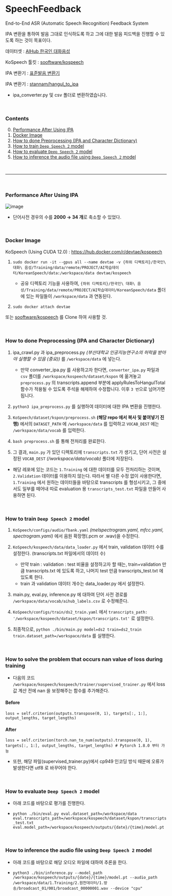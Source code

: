 # SpeechFeedback

End-to-End ASR (Automatic Speech Recognition) Feedback System

IPA 변환을 통하여 발음 그대로 인식하도록 하고 그에 대한 발음 피드백을 진행할 수 있도록 하는 것이 목표이다.

데이터셋 : [AIHub 한국인 대화음성](https://aihub.or.kr/aihubdata/data/view.do?currMenu=115&topMenu=100&aihubDataSe=realm&dataSetSn=130)

KoSpeech 툴킷 : [sooftware/kospeech](https://github.com/sooftware/kospeech)

IPA 변환기 : [표준발음 변환기](http://pronunciation.cs.pusan.ac.kr/)

IPA 변환기 : [stannam/hangul_to_ipa](https://github.com/stannam/hangul_to_ipa)
 - ipa_converter.py 및 csv 폴더로 변환하였습니다.

<br/>

### Contents
0. [Performance After Using IPA](#performance-after-using-ipa)
1. [Docker Image](#docker-image)
2. [How to done Preprocessing (IPA and Character Dictionary)](#how-to-done-preprocessing-ipa-and-character-dictionary)
3. [How to train `Deep Speech 2` model](#how-to-train-deep-speech-2-model)
4. [How to evaluate `Deep Speech 2` model](#how-to-evaluate-deep-speech-2-model)
5. [How to inference the audio file using `Deep Speech 2` model](#how-to-inference-the-audio-file-using-deep-speech-2-model)

<br/>

-----

<br/>

### Performance After Using IPA

![image](https://github.com/DevTae/SpeechFeedback/assets/55177359/5fb8dd51-dbc6-44ee-aedd-43be06d51e28)

- 단어사전 경우의 수를 **2000 → 34 개**로 축소할 수 있었다.

<br/>

### Docker Image

KoSpeech (Using CUDA 12.0) : https://hub.docker.com/r/devtae/kospeech

1. `sudo docker run -it --gpus all --name devtae -v {하위 디렉토리}/한국인\ 대화\ 음성/Training/data/remote/PROJECT/AI학습데이터/KoreanSpeech/data:/workspace/data devtae/kospeech`
    - 공유 디렉토리 기능을 사용하여, `{하위 디렉토리}/한국인\ 대화\ 음성/Training/data/remote/PROJECT/AI학습데이터/KoreanSpeech/data` 폴더에 있는 파일들이 `/workspace/data` 과 연동된다.

2. `sudo docker attach devtae`

또는 [sooftware/kospeech](https://github.com/sooftware/kospeech) 를 Clone 하여 사용할 것.

<br/>

### How to done Preprocessing (IPA and Character Dictionary)

1. ipa_crawl.py 과 ipa_preprocess.py *(부산대학교 인공지능연구소의 허락을 받아야 실행할 수 있음 (중요))* 를 `/workspace/data` 에 넣는다.

    - 만약 converter_ipa.py 를 사용하고자 한다면, `converter_ipa.py` 파일과 `csv` 폴더를 `/workspace/kospeech/dataset/kspon` 에 옮겨놓고 `preprocess.py` 의 transcripts.append 부분에 applyRulesToHangulTotal 함수가 적용될 수 있도록 주석을 해제하여 수정합니다. 이후 `3 번`으로 넘어가면 됩니다.

2. `python3 ipa_preprocess.py` 를 실행하여 데이터에 대한 IPA 변환을 진행한다.

3. `KoSpeech/dataset/kspon/preprocess.sh` **(해당 repo 에서 복사 및 붙여넣기 진행)** 에서의 `DATASET_PATH` 에 `/workspace/data` 를 입력하고 `VOCAB_DEST` 에는 `/workspace/data/vocab` 를 입력한다.

4. `bash preprocess.sh` 를 통해 전처리를 완료한다.

5. 그 결과, `main.py` 가 있던 디렉토리에 `transcripts.txt` 가 생기고, 단어 사전은 설정된 `VOCAB_DEST` *(/workspace/data/vocab)* 폴더에 저장된다.

- 해당 레포에 있는 코드는 `1.Training` 에 대한 데이터를 모두 전처리하는 것이며, `2.Validation` 데이터를 이용하지 않는다. 따라서 별 다른 수정 없이 사용한다면, `1.Training` 에서 원하는 데이터들을 바탕으로 transcripts 를 형성시키고, 그 중에서도 일부를 떼어내 따로 evaluation 용 `transcripts_test.txt` 파일을 만들어 사용하면 된다.

<br/>

### How to train `Deep Speech 2` model

1. `KoSpeech/configs/audio/fbank.yaml` *(melspectrogram.yaml, mfcc.yaml, spectrogram.yaml)* 에서 음원 확장명(.pcm or .wav)을 수정한다.

2. `KoSpeech/kospeech/data/data_loader.py` 에서 train, validation 데이터 수를 설정한다. (transcripts.txt 파일에서의 데이터 수)
    - 만약 train : validation : test 비율을 설정하고자 할 때는, train+validation 만큼 transcripts.txt 에 있도록 하고, 나머지 test 만큼 transcripts_test.txt 에 있도록 한다.
    - train 과 validation 데이터 개수는 data_loader.py 에서 설정한다.

3. main.py, eval.py, inference.py 에 대하여 단어 사전 경로를 `/workspace/data/vocab/aihub_labels.csv` 로 수정해준다.

4. `KoSpeech/configs/train/ds2_train.yaml` 에서 `transcripts_path: '/workspace/kospeech/dataset/kspon/transcripts.txt'` 로 설정한다.

5. 최종적으로, `python ./bin/main.py model=ds2 train=ds2_train train.dataset_path=/workspace/data` 를 실행한다.

<br/>

### How to solve the problem that occurs nan value of loss during training

- 다음의 코드 `/workspace/kospeech/kospeech/trainer/supervised_trainer.py` 에서 loss 값 계산 전에 nan 을 보정해주는 함수를 추가해준다.

#### Before

`loss = self.criterion(outputs.transpose(0, 1), targets[:, 1:], output_lengths, target_lengths)`

#### After

`loss = self.criterion(torch.nan_to_num(outputs).transpose(0, 1), targets[:, 1:], output_lengths, target_lengths) # Pytorch 1.8.0 부터 가능`

- 또한, 해당 파일(supervised_trainer.py)에서 cp949 인코딩 방식 때문에 오류가 발생한다면 utf8 로 바꾸어야 한다.

<br/>

### How to evaluate `Deep Speech 2` model

- 아래 코드를 바탕으로 평가를 진행한다.

- `python ./bin/eval.py eval.dataset_path=/workspace/data eval.transcripts_path=/workspace/kospeech/dataset/kspon/transcripts_test.txt eval.model_path=/workspace/kospeech/outputs/{date}/{time}/model.pt`

<br/>

### How to inference the audio file using `Deep Speech 2` model

- 아래 코드를 바탕으로 해당 오디오 파일에 대하여 추론을 한다.

- `python3 ./bin/inference.py --model_path /workspace/kospeech/outputs/{date}/{time}/model.pt --audio_path /workspace/data/1.Training/2.원천데이터/1.방송/broadcast_01/001/broadcast_00000001.wav --device "cpu"`


